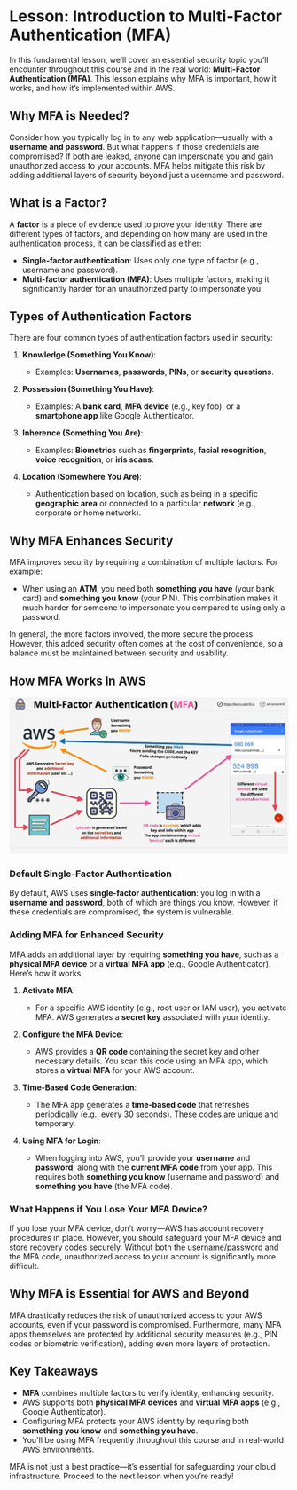 # Lesson: Introduction to Multi-Factor Authentication (MFA)

In this fundamental lesson, we’ll cover an essential security topic you’ll encounter throughout this course and in the real world: **Multi-Factor Authentication (MFA)**. This lesson explains why MFA is important, how it works, and how it’s implemented within AWS.

## Why MFA is Needed?

Consider how you typically log in to any web application—usually with a **username and password**. But what happens if those credentials are compromised? If both are leaked, anyone can impersonate you and gain unauthorized access to your accounts. MFA helps mitigate this risk by adding additional layers of security beyond just a username and password.

## What is a Factor?

A **factor** is a piece of evidence used to prove your identity. There are different types of factors, and depending on how many are used in the authentication process, it can be classified as either:

- **Single-factor authentication**: Uses only one type of factor (e.g., username and password).
- **Multi-factor authentication (MFA)**: Uses multiple factors, making it significantly harder for an unauthorized party to impersonate you.

## Types of Authentication Factors

There are four common types of authentication factors used in security:

1. **Knowledge (Something You Know)**:

   - Examples: **Usernames**, **passwords**, **PINs**, or **security questions**.

2. **Possession (Something You Have)**:

   - Examples: A **bank card**, **MFA device** (e.g., key fob), or a **smartphone app** like Google Authenticator.

3. **Inherence (Something You Are)**:

   - Examples: **Biometrics** such as **fingerprints**, **facial recognition**, **voice recognition**, or **iris scans**.

4. **Location (Somewhere You Are)**:
   - Authentication based on location, such as being in a specific **geographic area** or connected to a particular **network** (e.g., corporate or home network).

## Why MFA Enhances Security

MFA improves security by requiring a combination of multiple factors. For example:

- When using an **ATM**, you need both **something you have** (your bank card) and **something you know** (your PIN). This combination makes it much harder for someone to impersonate you compared to using only a password.

In general, the more factors involved, the more secure the process. However, this added security often comes at the cost of convenience, so a balance must be maintained between security and usability.

## How MFA Works in AWS

![alt text](image-2.png)

### Default Single-Factor Authentication

By default, AWS uses **single-factor authentication**: you log in with a **username and password**, both of which are things you know. However, if these credentials are compromised, the system is vulnerable.

### Adding MFA for Enhanced Security

MFA adds an additional layer by requiring **something you have**, such as a **physical MFA device** or a **virtual MFA app** (e.g., Google Authenticator). Here’s how it works:

1. **Activate MFA**:

   - For a specific AWS identity (e.g., root user or IAM user), you activate MFA. AWS generates a **secret key** associated with your identity.

2. **Configure the MFA Device**:

   - AWS provides a **QR code** containing the secret key and other necessary details. You scan this code using an MFA app, which stores a **virtual MFA** for your AWS account.

3. **Time-Based Code Generation**:

   - The MFA app generates a **time-based code** that refreshes periodically (e.g., every 30 seconds). These codes are unique and temporary.

4. **Using MFA for Login**:
   - When logging into AWS, you’ll provide your **username** and **password**, along with the **current MFA code** from your app. This requires both **something you know** (username and password) and **something you have** (the MFA code).

### What Happens if You Lose Your MFA Device?

If you lose your MFA device, don’t worry—AWS has account recovery procedures in place. However, you should safeguard your MFA device and store recovery codes securely. Without both the username/password and the MFA code, unauthorized access to your account is significantly more difficult.

## Why MFA is Essential for AWS and Beyond

MFA drastically reduces the risk of unauthorized access to your AWS accounts, even if your password is compromised. Furthermore, many MFA apps themselves are protected by additional security measures (e.g., PIN codes or biometric verification), adding even more layers of protection.

## Key Takeaways

- **MFA** combines multiple factors to verify identity, enhancing security.
- AWS supports both **physical MFA devices** and **virtual MFA apps** (e.g., Google Authenticator).
- Configuring MFA protects your AWS identity by requiring both **something you know** and **something you have**.
- You'll be using MFA frequently throughout this course and in real-world AWS environments.

MFA is not just a best practice—it’s essential for safeguarding your cloud infrastructure. Proceed to the next lesson when you’re ready!
